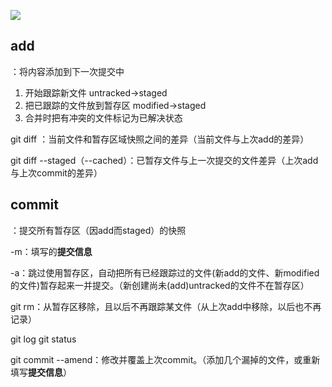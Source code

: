 ![](https://git-scm.com/book/en/v2/images/lifecycle.png)

## add

：将内容添加到下一次提交中

1. 开始跟踪新文件 untracked->staged
2. 把已跟踪的文件放到暂存区 modified->staged
3. 合并时把有冲突的文件标记为已解决状态 

git diff ：当前文件和暂存区域快照之间的差异（当前文件与上次add的差异）

git diff --staged（--cached）：已暂存文件与上一次提交的文件差异（上次add与上次commit的差异）

## commit

：提交所有暂存区（因add而staged）的快照

-m：填写的**提交信息**

-a：跳过使用暂存区，自动把所有已经跟踪过的文件(新add的文件、新modified的文件)暂存起来一并提交。（新创建尚未(add)untracked的文件不在暂存区）

git rm：从暂存区移除，且以后不再跟踪某文件（从上次add中移除，以后也不再记录）

git log git status

git commit --amend：修改并覆盖上次commit。（添加几个漏掉的文件，或重新填写**提交信息**）

